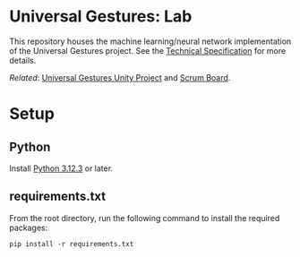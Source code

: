 # Universal Gestures: Lab

This repository houses the machine learning/neural network implementation of the Universal Gestures project. See the [Technical Specification](https://docs.google.com/document/d/1wDUTpCBaXz3XE8t48t-PqcnbpXUm-zK26sfdVPcba5U/edit?usp=sharing) for more details.

*Related*: [Universal Gestures Unity Project](https://github.com/uwrealitylabs/universal-gestures-unity/tree/main) and [Scrum Board](https://www.notion.so/7413f4e3318642aba04e34b2f83869a2?v=14850a97b88c470e922605a3cf40e0f5&pvs=4).

# Setup
## Python
Install [Python 3.12.3](https://www.python.org/downloads/) or later.

## requirements.txt
From the root directory, run the following command to install the required packages:
```
pip install -r requirements.txt
```

